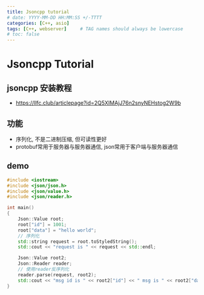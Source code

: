 ```yaml
---
title: Jsoncpp tutorial
# date: YYYY-MM-DD HH:MM:SS +/-TTTT
categories: [C++, asio]
tags: [C++, webserver]     # TAG names should always be lowercase
# toc: false
---
```


# Jsoncpp Tutorial
## jsoncpp 安装教程
- https://llfc.club/articlepage?id=2Q5XIMAjJ76n2snyNEHstog2W9b

## 功能
- 序列化, 不是二进制压缩, 但可读性更好
- protobuf常用于服务器与服务器通信, json常用于客户端与服务器通信

## demo
```cpp
#include <iostream>
#include <json/json.h>
#include <json/value.h>
#include <json/reader.h>

int main()
{
    Json::Value root;
    root["id"] = 1001;
    root["data"] = "hello world";
    // 序列化
    std::string request = root.toStyledString();
    std::cout << "request is " << request << std::endl;

    Json::Value root2;
    Json::Reader reader;
    // 使用reader反序列化
    reader.parse(request, root2);
    std::cout << "msg id is " << root2["id"] << " msg is " << root2["data"] << std::endl;
}
```